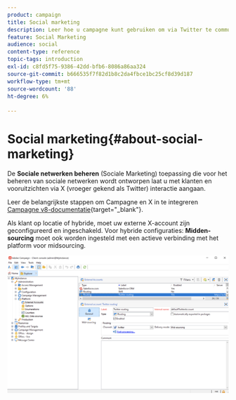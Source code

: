 ```yaml
---
product: campaign
title: Social marketing
description: Leer hoe u campagne kunt gebruiken om via Twitter te communiceren met klanten
feature: Social Marketing
audience: social
content-type: reference
topic-tags: introduction
exl-id: c8fd5f75-9386-42dd-bfb6-8086a86aa324
source-git-commit: b666535f7f82d1b8c2da4fbce1bc25cf8d39d187
workflow-type: tm+mt
source-wordcount: '88'
ht-degree: 6%

---
```


# Social marketing{#about-social-marketing}

De **Sociale netwerken beheren** (Sociale Marketing) toepassing die voor het beheren van sociale netwerken wordt ontworpen laat u met klanten en vooruitzichten via X (vroeger gekend als Twitter) interactie aangaan.

Leer de belangrijkste stappen om Campagne en X in te integreren [Campagne v8-documentatie](https://experienceleague.adobe.com/docs/campaign/campaign-v8/connect/ac-tw.html?lang=nl-NL){target="_blank"}.

Als klant op locatie of hybride, moet uw externe X-account zijn geconfigureerd en ingeschakeld. Voor hybride configuraties: **Midden-sourcing** moet ook worden ingesteld met een actieve verbinding met het platform voor midsourcing.

![](assets/tw-external-account.png)
